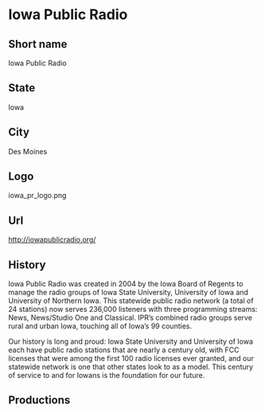 # Iowa Public Radio

## Short name

Iowa Public Radio

## State

Iowa

## City

Des Moines

## Logo

iowa_pr_logo.png

## Url

http://iowapublicradio.org/

## History

Iowa Public Radio was created in 2004 by the Iowa Board of Regents to manage
the radio groups of Iowa State University, University of Iowa and University 
of Northern Iowa.  This statewide public radio network (a total of 24 stations) 
now serves 236,000 listeners with three programming streams:  News, News/Studio 
One and Classical.  IPR’s combined radio groups serve rural and urban Iowa, 
touching all of Iowa’s 99 counties. 

Our history is long and proud:  Iowa State University and University of Iowa 
each have public radio stations that are nearly a century old, with FCC 
licenses that were among the first 100 radio licenses ever granted, and 
our statewide network is one that other states look to as a model.  This 
century of service to and for Iowans is the foundation for our future.


## Productions



